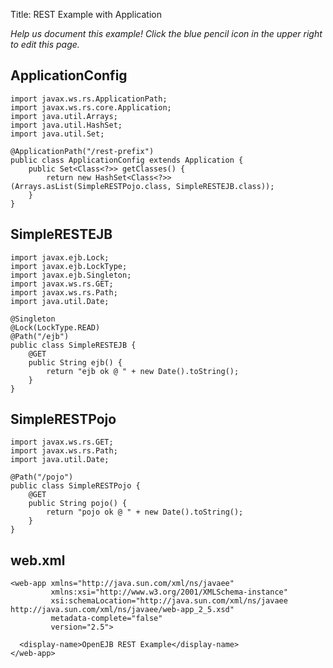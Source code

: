 Title: REST Example with Application

*Help us document this example! Click the blue pencil icon in the upper right to edit this page.*

## ApplicationConfig

    import javax.ws.rs.ApplicationPath;
    import javax.ws.rs.core.Application;
    import java.util.Arrays;
    import java.util.HashSet;
    import java.util.Set;

    @ApplicationPath("/rest-prefix")
    public class ApplicationConfig extends Application {
        public Set<Class<?>> getClasses() {
            return new HashSet<Class<?>>(Arrays.asList(SimpleRESTPojo.class, SimpleRESTEJB.class));
        }
    }

## SimpleRESTEJB

    import javax.ejb.Lock;
    import javax.ejb.LockType;
    import javax.ejb.Singleton;
    import javax.ws.rs.GET;
    import javax.ws.rs.Path;
    import java.util.Date;

    @Singleton
    @Lock(LockType.READ)
    @Path("/ejb")
    public class SimpleRESTEJB {
        @GET
        public String ejb() {
            return "ejb ok @ " + new Date().toString();
        }
    }

## SimpleRESTPojo

    import javax.ws.rs.GET;
    import javax.ws.rs.Path;
    import java.util.Date;

    @Path("/pojo")
    public class SimpleRESTPojo {
        @GET
        public String pojo() {
            return "pojo ok @ " + new Date().toString();
        }
    }

## web.xml

    <web-app xmlns="http://java.sun.com/xml/ns/javaee"
             xmlns:xsi="http://www.w3.org/2001/XMLSchema-instance"
             xsi:schemaLocation="http://java.sun.com/xml/ns/javaee http://java.sun.com/xml/ns/javaee/web-app_2_5.xsd"
             metadata-complete="false"
             version="2.5">
    
      <display-name>OpenEJB REST Example</display-name>
    </web-app>
    
